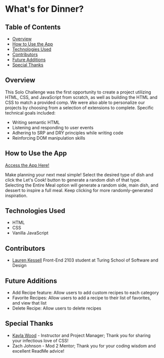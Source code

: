 # What's for Dinner?

## Table of Contents
- <a href="#overview">Overview</a>
- <a href="#how-to-use">How to Use the App</a>
- <a href="#technologies-used">Technologies Used</a>
- <a href="#contributors">Contributors</a>
- <a href="#future-additions">Future Additions</a>
- <a href="#special-thanks">Special Thanks</a>

## <a id="overview">Overview</a>

This Solo Challenge was the first opportunity to create a project utilizing HTML, CSS, and JavaScript from scratch, as well as building the HTML and CSS to match a provided comp. We were also able to personalize our projects by choosing from a selection of extensions to complete. Specific technical goals included:
- Writing semantic HTML
- Listening and responding to user events
- Adhering to SRP and DRY principles while writing code
- Reinforcing DOM manipulation skills

## <a id="#how-to-use">How to Use the App</a>

[Access the App Here!](https://lkessell.github.io/whats-for-dinner/)

Make planning your next meal simple! Select the desired type of dish and click the Let's Cook! button to generate a random dish of that type. Selecting the Entire Meal option will generate a random side, main dish, and dessert to inspire a full meal. Keep clicking for more randomly-generated inspiration.

## <a id="#technologies-used">Technologies Used</a>
- HTML
- CSS
- Vanilla JavaScript

## <a id="#contributors">Contributors</a>
- [Lauren Kessell](https://github.com/LKessell) Front-End 2103 student at Turing School of Software and Design

## <a id="#future-additions">Future Additions</a>
- Add Recipe feature: Allow users to add custom recipes to each category
- Favorite Recipes: Allow users to add a recipe to their list of favorites, and view that list
- Delete Recipe: Allow users to delete recipes

## <a id="#special-thanks">Special Thanks</a>
- [Kayla Wood](https://github.com/kaylaewood) - Instructor and Project Manager; Thank you for sharing your infectious love of CSS!
- Zach Johnson - Mod 2 Mentor; Thank you for your coding wisdom and excellent ReadMe advice!
